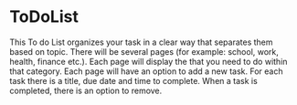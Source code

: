 # ToDoList

This To do List organizes your task in a clear way that separates them based on topic. 
There will be several pages (for example: school, work, health, finance etc.).
Each page will display the that you need to do within that category.
Each page will have an option to add a new task. 
For each task there is a title, due date and time to complete.
When a task is completed, there is an option to remove.
